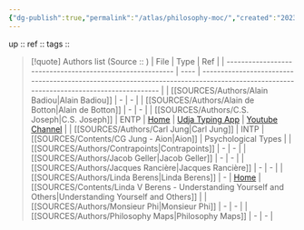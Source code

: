 ```yaml
---
{"dg-publish":true,"permalink":"/atlas/philosophy-moc/","created":"2023-02-18T15:16:26.544+01:00","updated":"2023-04-06T19:31:24.455+02:00"}
---
```


up :: 
ref :: 
tags :: 

> [!quote] Authors list
> (Source :: )
>| File                                                      | Type | Ref                                                                                                                                  |
| --------------------------------------------------------- | ---- | ------------------------------------------------------------------------------------------------------------------------------------ |
| [[SOURCES/Authors/Alain Badiou\|Alain Badiou]]         | \-   | \-                                                                                                                                   |
| [[SOURCES/Authors/Alain de Botton\|Alain de Botton]]   | \-   | \-                                                                                                                                   |
| [[SOURCES/Authors/C.S. Joseph\|C.S. Joseph]]           | ENTP | [Home](https://csjoseph.life/) \| [Udja Typing App](https://www.udja.app/#/) \| [Youtube Channel](https://www.youtube.com/@CSJoseph) |
| [[SOURCES/Authors/Carl Jung\|Carl Jung]]               | INTP | [[SOURCES/Contents/CG Jung - Aion\|Aion]] \| Psychological Types                                                                                      |
| [[SOURCES/Authors/Contrapoints\|Contrapoints]]         | \-   | \-                                                                                                                                   |
| [[SOURCES/Authors/Jacob Geller\|Jacob Geller]]         | \-   | \-                                                                                                                                   |
| [[SOURCES/Authors/Jacques Rancière\|Jacques Rancière]] | \-   | \-                                                                                                                                   |
| [[SOURCES/Authors/Linda Berens\|Linda Berens]]         | \-   | [Home](https://lindaberens.com/) \| [[SOURCES/Contents/Linda V Berens - Understanding Yourself and Others\|Understanding Yourself and Others]]        |
| [[SOURCES/Authors/Monsieur Phi\|Monsieur Phi]]         | \-   | \-                                                                                                                                   |
| [[SOURCES/Authors/Philosophy Maps\|Philosophy Maps]]   | \-   | \-                                                                                                                                   |


